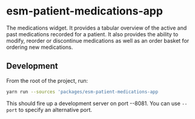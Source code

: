 # esm-patient-medications-app

The medications widget. It provides a tabular overview of the active and past medications recorded for a patient. It also provides the ability to modify, reorder or discontinue medications as well as an order basket for ordering new medications.

## Development

From the root of the project, run:

```bash
yarn run --sources 'packages/esm-patient-medications-app
```

This should fire up a development server on port --8081. You can use `--port` to specify an alternative port.